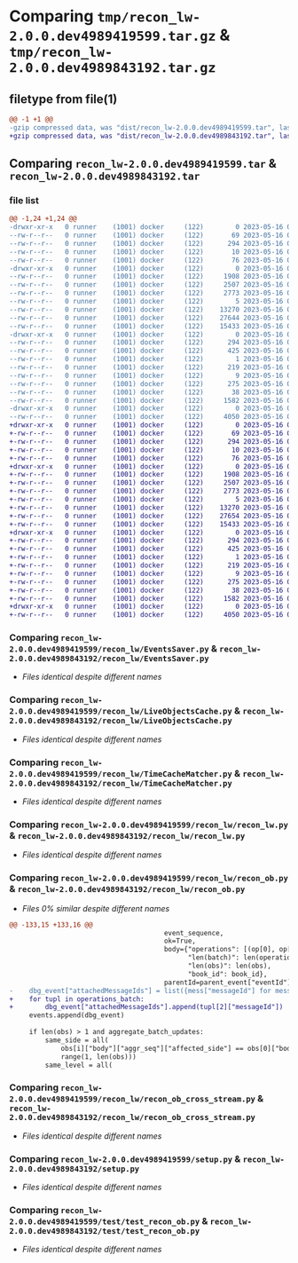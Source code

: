 # Comparing `tmp/recon_lw-2.0.0.dev4989419599.tar.gz` & `tmp/recon_lw-2.0.0.dev4989843192.tar.gz`

## filetype from file(1)

```diff
@@ -1 +1 @@
-gzip compressed data, was "dist/recon_lw-2.0.0.dev4989419599.tar", last modified: Tue May 16 08:08:27 2023, max compression
+gzip compressed data, was "dist/recon_lw-2.0.0.dev4989843192.tar", last modified: Tue May 16 08:52:43 2023, max compression
```

## Comparing `recon_lw-2.0.0.dev4989419599.tar` & `recon_lw-2.0.0.dev4989843192.tar`

### file list

```diff
@@ -1,24 +1,24 @@
-drwxr-xr-x   0 runner    (1001) docker     (122)        0 2023-05-16 08:08:27.000000 recon_lw-2.0.0.dev4989419599/
--rw-r--r--   0 runner    (1001) docker     (122)       69 2023-05-16 08:07:54.000000 recon_lw-2.0.0.dev4989419599/MANIFEST.in
--rw-r--r--   0 runner    (1001) docker     (122)      294 2023-05-16 08:08:27.000000 recon_lw-2.0.0.dev4989419599/PKG-INFO
--rw-r--r--   0 runner    (1001) docker     (122)       10 2023-05-16 08:07:54.000000 recon_lw-2.0.0.dev4989419599/README.md
--rw-r--r--   0 runner    (1001) docker     (122)       76 2023-05-16 08:08:02.000000 recon_lw-2.0.0.dev4989419599/package_info.json
-drwxr-xr-x   0 runner    (1001) docker     (122)        0 2023-05-16 08:08:27.000000 recon_lw-2.0.0.dev4989419599/recon_lw/
--rw-r--r--   0 runner    (1001) docker     (122)     1908 2023-05-16 08:07:54.000000 recon_lw-2.0.0.dev4989419599/recon_lw/EventsSaver.py
--rw-r--r--   0 runner    (1001) docker     (122)     2507 2023-05-16 08:07:54.000000 recon_lw-2.0.0.dev4989419599/recon_lw/LiveObjectsCache.py
--rw-r--r--   0 runner    (1001) docker     (122)     2773 2023-05-16 08:07:54.000000 recon_lw-2.0.0.dev4989419599/recon_lw/TimeCacheMatcher.py
--rw-r--r--   0 runner    (1001) docker     (122)        5 2023-05-16 08:07:54.000000 recon_lw-2.0.0.dev4989419599/recon_lw/__init__.py
--rw-r--r--   0 runner    (1001) docker     (122)    13270 2023-05-16 08:07:54.000000 recon_lw-2.0.0.dev4989419599/recon_lw/recon_lw.py
--rw-r--r--   0 runner    (1001) docker     (122)    27644 2023-05-16 08:07:54.000000 recon_lw-2.0.0.dev4989419599/recon_lw/recon_ob.py
--rw-r--r--   0 runner    (1001) docker     (122)    15433 2023-05-16 08:07:54.000000 recon_lw-2.0.0.dev4989419599/recon_lw/recon_ob_cross_stream.py
-drwxr-xr-x   0 runner    (1001) docker     (122)        0 2023-05-16 08:08:27.000000 recon_lw-2.0.0.dev4989419599/recon_lw.egg-info/
--rw-r--r--   0 runner    (1001) docker     (122)      294 2023-05-16 08:08:27.000000 recon_lw-2.0.0.dev4989419599/recon_lw.egg-info/PKG-INFO
--rw-r--r--   0 runner    (1001) docker     (122)      425 2023-05-16 08:08:27.000000 recon_lw-2.0.0.dev4989419599/recon_lw.egg-info/SOURCES.txt
--rw-r--r--   0 runner    (1001) docker     (122)        1 2023-05-16 08:08:27.000000 recon_lw-2.0.0.dev4989419599/recon_lw.egg-info/dependency_links.txt
--rw-r--r--   0 runner    (1001) docker     (122)      219 2023-05-16 08:08:27.000000 recon_lw-2.0.0.dev4989419599/recon_lw.egg-info/requires.txt
--rw-r--r--   0 runner    (1001) docker     (122)        9 2023-05-16 08:08:27.000000 recon_lw-2.0.0.dev4989419599/recon_lw.egg-info/top_level.txt
--rw-r--r--   0 runner    (1001) docker     (122)      275 2023-05-16 08:07:54.000000 recon_lw-2.0.0.dev4989419599/requirements.txt
--rw-r--r--   0 runner    (1001) docker     (122)       38 2023-05-16 08:08:27.000000 recon_lw-2.0.0.dev4989419599/setup.cfg
--rw-r--r--   0 runner    (1001) docker     (122)     1582 2023-05-16 08:07:54.000000 recon_lw-2.0.0.dev4989419599/setup.py
-drwxr-xr-x   0 runner    (1001) docker     (122)        0 2023-05-16 08:08:27.000000 recon_lw-2.0.0.dev4989419599/test/
--rw-r--r--   0 runner    (1001) docker     (122)     4050 2023-05-16 08:07:54.000000 recon_lw-2.0.0.dev4989419599/test/test_recon_ob.py
+drwxr-xr-x   0 runner    (1001) docker     (122)        0 2023-05-16 08:52:43.000000 recon_lw-2.0.0.dev4989843192/
+-rw-r--r--   0 runner    (1001) docker     (122)       69 2023-05-16 08:52:11.000000 recon_lw-2.0.0.dev4989843192/MANIFEST.in
+-rw-r--r--   0 runner    (1001) docker     (122)      294 2023-05-16 08:52:43.000000 recon_lw-2.0.0.dev4989843192/PKG-INFO
+-rw-r--r--   0 runner    (1001) docker     (122)       10 2023-05-16 08:52:11.000000 recon_lw-2.0.0.dev4989843192/README.md
+-rw-r--r--   0 runner    (1001) docker     (122)       76 2023-05-16 08:52:19.000000 recon_lw-2.0.0.dev4989843192/package_info.json
+drwxr-xr-x   0 runner    (1001) docker     (122)        0 2023-05-16 08:52:43.000000 recon_lw-2.0.0.dev4989843192/recon_lw/
+-rw-r--r--   0 runner    (1001) docker     (122)     1908 2023-05-16 08:52:11.000000 recon_lw-2.0.0.dev4989843192/recon_lw/EventsSaver.py
+-rw-r--r--   0 runner    (1001) docker     (122)     2507 2023-05-16 08:52:11.000000 recon_lw-2.0.0.dev4989843192/recon_lw/LiveObjectsCache.py
+-rw-r--r--   0 runner    (1001) docker     (122)     2773 2023-05-16 08:52:11.000000 recon_lw-2.0.0.dev4989843192/recon_lw/TimeCacheMatcher.py
+-rw-r--r--   0 runner    (1001) docker     (122)        5 2023-05-16 08:52:11.000000 recon_lw-2.0.0.dev4989843192/recon_lw/__init__.py
+-rw-r--r--   0 runner    (1001) docker     (122)    13270 2023-05-16 08:52:11.000000 recon_lw-2.0.0.dev4989843192/recon_lw/recon_lw.py
+-rw-r--r--   0 runner    (1001) docker     (122)    27654 2023-05-16 08:52:11.000000 recon_lw-2.0.0.dev4989843192/recon_lw/recon_ob.py
+-rw-r--r--   0 runner    (1001) docker     (122)    15433 2023-05-16 08:52:11.000000 recon_lw-2.0.0.dev4989843192/recon_lw/recon_ob_cross_stream.py
+drwxr-xr-x   0 runner    (1001) docker     (122)        0 2023-05-16 08:52:43.000000 recon_lw-2.0.0.dev4989843192/recon_lw.egg-info/
+-rw-r--r--   0 runner    (1001) docker     (122)      294 2023-05-16 08:52:43.000000 recon_lw-2.0.0.dev4989843192/recon_lw.egg-info/PKG-INFO
+-rw-r--r--   0 runner    (1001) docker     (122)      425 2023-05-16 08:52:43.000000 recon_lw-2.0.0.dev4989843192/recon_lw.egg-info/SOURCES.txt
+-rw-r--r--   0 runner    (1001) docker     (122)        1 2023-05-16 08:52:43.000000 recon_lw-2.0.0.dev4989843192/recon_lw.egg-info/dependency_links.txt
+-rw-r--r--   0 runner    (1001) docker     (122)      219 2023-05-16 08:52:43.000000 recon_lw-2.0.0.dev4989843192/recon_lw.egg-info/requires.txt
+-rw-r--r--   0 runner    (1001) docker     (122)        9 2023-05-16 08:52:43.000000 recon_lw-2.0.0.dev4989843192/recon_lw.egg-info/top_level.txt
+-rw-r--r--   0 runner    (1001) docker     (122)      275 2023-05-16 08:52:11.000000 recon_lw-2.0.0.dev4989843192/requirements.txt
+-rw-r--r--   0 runner    (1001) docker     (122)       38 2023-05-16 08:52:43.000000 recon_lw-2.0.0.dev4989843192/setup.cfg
+-rw-r--r--   0 runner    (1001) docker     (122)     1582 2023-05-16 08:52:11.000000 recon_lw-2.0.0.dev4989843192/setup.py
+drwxr-xr-x   0 runner    (1001) docker     (122)        0 2023-05-16 08:52:43.000000 recon_lw-2.0.0.dev4989843192/test/
+-rw-r--r--   0 runner    (1001) docker     (122)     4050 2023-05-16 08:52:11.000000 recon_lw-2.0.0.dev4989843192/test/test_recon_ob.py
```

### Comparing `recon_lw-2.0.0.dev4989419599/recon_lw/EventsSaver.py` & `recon_lw-2.0.0.dev4989843192/recon_lw/EventsSaver.py`

 * *Files identical despite different names*

### Comparing `recon_lw-2.0.0.dev4989419599/recon_lw/LiveObjectsCache.py` & `recon_lw-2.0.0.dev4989843192/recon_lw/LiveObjectsCache.py`

 * *Files identical despite different names*

### Comparing `recon_lw-2.0.0.dev4989419599/recon_lw/TimeCacheMatcher.py` & `recon_lw-2.0.0.dev4989843192/recon_lw/TimeCacheMatcher.py`

 * *Files identical despite different names*

### Comparing `recon_lw-2.0.0.dev4989419599/recon_lw/recon_lw.py` & `recon_lw-2.0.0.dev4989843192/recon_lw/recon_lw.py`

 * *Files identical despite different names*

### Comparing `recon_lw-2.0.0.dev4989419599/recon_lw/recon_ob.py` & `recon_lw-2.0.0.dev4989843192/recon_lw/recon_ob.py`

 * *Files 0% similar despite different names*

```diff
@@ -133,15 +133,16 @@
                                       event_sequence,
                                       ok=True,
                                       body={"operations": [(op[0], op[2]["messageId"]) for op in operations_batch],
                                             "len(batch)": len(operations_batch),
                                             "len(obs)": len(obs),
                                             "book_id": book_id},
                                       parentId=parent_event["eventId"])
-    dbg_event["attachedMessageIds"] = list({mess["messageId"] for mess in operations_batch})
+    for tupl in operations_batch:
+        dbg_event["attachedMessageIds"].append(tupl[2]["messageId"])
     events.append(dbg_event)
 
     if len(obs) > 1 and aggregate_batch_updates:
         same_side = all(
             obs[i]["body"]["aggr_seq"]["affected_side"] == obs[0]["body"]["aggr_seq"]["affected_side"] for i in
             range(1, len(obs)))
         same_level = all(
```

### Comparing `recon_lw-2.0.0.dev4989419599/recon_lw/recon_ob_cross_stream.py` & `recon_lw-2.0.0.dev4989843192/recon_lw/recon_ob_cross_stream.py`

 * *Files identical despite different names*

### Comparing `recon_lw-2.0.0.dev4989419599/setup.py` & `recon_lw-2.0.0.dev4989843192/setup.py`

 * *Files identical despite different names*

### Comparing `recon_lw-2.0.0.dev4989419599/test/test_recon_ob.py` & `recon_lw-2.0.0.dev4989843192/test/test_recon_ob.py`

 * *Files identical despite different names*

